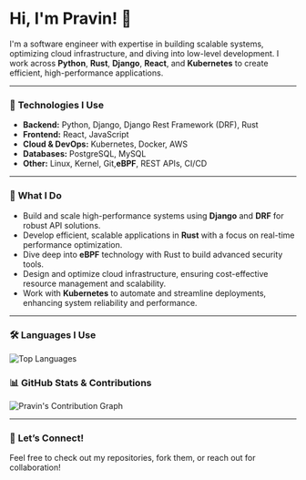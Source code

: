 # Hi, I'm Pravin! 👋

I'm a software engineer with expertise in building scalable systems, optimizing cloud infrastructure, and diving into low-level development. I work across **Python**, **Rust**, **Django**, **React**, and **Kubernetes** to create efficient, high-performance applications.

---

### 🚀 **Technologies I Use**

- **Backend:** Python, Django, Django Rest Framework (DRF), Rust  
- **Frontend:** React, JavaScript  
- **Cloud & DevOps:** Kubernetes, Docker, AWS  
- **Databases:** PostgreSQL, MySQL
- **Other:** Linux, Kernel, Git,**eBPF**, REST APIs, CI/CD

---

### 💼 **What I Do**

- Build and scale high-performance systems using **Django** and **DRF** for robust API solutions.
- Develop efficient, scalable applications in **Rust** with a focus on real-time performance optimization.
- Dive deep into **eBPF** technology with Rust to build advanced security tools.
- Design and optimize cloud infrastructure, ensuring cost-effective resource management and scalability.
- Work with **Kubernetes** to automate and streamline deployments, enhancing system reliability and performance.

---

### 🛠️ **Languages I Use**

![Top Languages](https://github-readme-stats.vercel.app/api/top-langs/?username=PravinKamble123&layout=compact&theme=radical)


### 📊 **GitHub Stats & Contributions**

![Pravin's Contribution Graph](https://github-readme-stats.vercel.app/api?username=PravinKamble123&count_private=true&show_icons=true&hide=prs&hide_title=true&theme=radical)

---
### 💬 **Let’s Connect!**

Feel free to check out my repositories, fork them, or reach out for collaboration!
